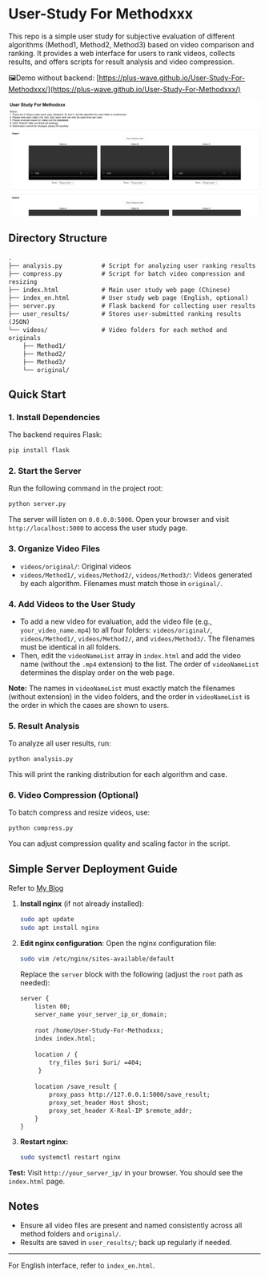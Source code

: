 
# User-Study For Methodxxx

This repo is a simple user study for subjective evaluation of different algorithms (Method1, Method2, Method3) based on video comparison and ranking. It provides a web interface for users to rank videos, collects results, and offers scripts for result analysis and video compression.

🖼️Demo without backend: [https://plus-wave.github.io/User-Study-For-Methodxxx/](https://plus-wave.github.io/User-Study-For-Methodxxx/)

<img src="https://raw.githubusercontent.com/PLUS-WAVE/blog-image/master/img/blog/2025-05-03/image-20250503190537614.png" alt="image-20250503190537614" style="zoom:50%;" />

## Directory Structure

```
.
├── analysis.py           # Script for analyzing user ranking results
├── compress.py           # Script for batch video compression and resizing
├── index.html            # Main user study web page (Chinese)
├── index_en.html         # User study web page (English, optional)
├── server.py             # Flask backend for collecting user results
├── user_results/         # Stores user-submitted ranking results (JSON)
└── videos/               # Video folders for each method and originals
    ├── Method1/
    ├── Method2/
    ├── Method3/
    └── original/
```

## Quick Start

### 1. Install Dependencies

The backend requires Flask:

```bash
pip install flask
```

### 2. Start the Server

Run the following command in the project root:

```bash
python server.py
```

The server will listen on `0.0.0.0:5000`. Open your browser and visit `http://localhost:5000` to access the user study page.

### 3. Organize Video Files

- `videos/original/`: Original videos
- `videos/Method1/`, `videos/Method2/`, `videos/Method3/`: Videos generated by each algorithm. Filenames must match those in `original/`.

### 4. Add Videos to the User Study

- To add a new video for evaluation, add the video file (e.g., `your_video_name.mp4`) to all four folders: `videos/original/`, `videos/Method1/`, `videos/Method2/`, and `videos/Method3/`. The filenames must be identical in all folders.
- Then, edit the `videoNameList` array in `index.html` and add the video name (without the `.mp4` extension) to the list. The order of `videoNameList` determines the display order on the web page.

**Note:** The names in `videoNameList` must exactly match the filenames (without extension) in the video folders, and the order in `videoNameList` is the order in which the cases are shown to users.

### 5. Result Analysis

To analyze all user results, run:

```bash
python analysis.py
```

This will print the ranking distribution for each algorithm and case.

### 6. Video Compression (Optional)

To batch compress and resize videos, use:

```bash
python compress.py
```

You can adjust compression quality and scaling factor in the script.

## Simple Server Deployment Guide
Refer to [My Blog](https://plus-wave.github.io/experience/21d156j9/)
1. **Install nginx** (if not already installed):

   ```bash
   sudo apt update
   sudo apt install nginx
   ```

2. **Edit nginx configuration**:
    Open the nginx configuration file:
   
   ```bash
   sudo vim /etc/nginx/sites-available/default
   ```
   
    Replace the `server` block with the following (adjust the `root` path as needed):
   
   ```
   server {
       listen 80;
       server_name your_server_ip_or_domain;
   
       root /home/User-Study-For-Methodxxx;
       index index.html;
   
       location / {
           try_files $uri $uri/ =404;
        }
   
       location /save_result {
           proxy_pass http://127.0.0.1:5000/save_result;
           proxy_set_header Host $host;
           proxy_set_header X-Real-IP $remote_addr;
       }
   }
   ```
   
3. **Restart nginx:**

   ```bash
   sudo systemctl restart nginx
   ```

**Test:** 
Visit `http://your_server_ip/` in your browser. You should see the `index.html` page.

## Notes

- Ensure all video files are present and named consistently across all method folders and `original/`.
- Results are saved in `user_results/`; back up regularly if needed.

---

For English interface, refer to `index_en.html`.
